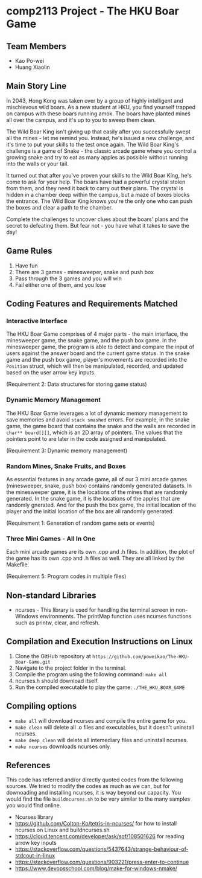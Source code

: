 # comp2113 Project - The HKU Boar Game

## Team Members

- Kao Po-wei
- Huang Xiaolin

## Main Story Line

In 2043, Hong Kong was taken over by a group of highly intelligent and mischievous wild boars. As a new student at HKU, you find yourself trapped on campus with these boars running amok. The boars have planted mines all over the campus, and it's up to you to sweep them clean.

The Wild Boar King isn't giving up that easily after you successfully swept all the mines - let me remind you. Instead, he's issued a new challenge, and it's time to put your skills to the test once again. The Wild Boar King's challenge is a game of Snake - the classic arcade game where you control a growing snake and try to eat as many apples as possible without running into the walls or your tail. 

It turned out that after you've proven your skills to the Wild Boar King, he's come to ask for your help. The boars have had a powerful crystal stolen from them, and they need it back to carry out their plans. The crystal is hidden in a chamber deep within the campus, but a maze of boxes blocks the entrance. The Wild Boar King knows you're the only one who can push the boxes and clear a path to the chamber. 

Complete the challenges to uncover clues about the boars' plans and the secret to defeating them. But fear not - you have what it takes to save the day!

## Game Rules

1. Have fun
2. There are 3 games - minesweeper, snake and push box
3. Pass through the 3 games and you will win
4. Fail either one of them, and you lose

## Coding Features and Requirements Matched

### Interactive Interface

The HKU Boar Game comprises of 4 major parts - the main interface, the minesweeper game, the snake game, and the push box game. In the minesweeper game, the program is able to detect and compare the input of users against the answer board and the current game status. In the snake game and the push box game, player's movements are recorded into the `Position` struct, which will then be manipulated, recorded, and updated based on the user arrow key inputs. 

(Requirement 2: Data structures for storing game status)

### Dynamic Memory Management

The HKU Boar Game leverages a lot of dynamic memory management to save memories and avoid `stack smashed` errors. For example, in the snake game, the game board that contains the snake and the walls are recorded in `char** board[][]`, which is an 2D array of pointers. The values that the pointers point to are later in the code assigned and manipulated. 

(Requirement 3: Dynamic memory management)

### Random Mines, Snake Fruits, and Boxes

As essential features in any arcade game, all of our 3 mini arcade games (minesweeper, snake, push box) contains randomly generated datasets. In the minesweeper game, it is the locations of the mines that are randomly generated. In the snake game, it is the locations of the apples that are randomly gnerated. And for the push the box game, the initial location of the player and the initial location of the box are all randomly generated. 

(Requirement 1: Generation of random game sets or events)

### Three Mini Games - All In One

Each mini arcade games are its own .cpp and .h files. In addition, the plot of the game has its own .cpp and .h files as well. They are all linked by the Makefile. 

(Requirement 5: Program codes in multiple files)


## Non-standard Libraries

* ncurses - This library is used for handling the terminal screen in non-Windows environments. The printMap function uses ncurses functions such as printw, clear, and refresh.

## Compilation and Execution Instructions on Linux

1. Clone the GitHub repository at `https://github.com/poweikao/The-HKU-Boar-Game.git`
2. Navigate to the project folder in the terminal.
3. Compile the program using the following command: `make all`
4. ncurses.h should download itself.
5. Run the compiled executable to play the game: `./THE_HKU_BOAR_GAME`

## Compiling  options

* `make all` will download ncurses and compile the entire game for you. 
* `make clean` will delete all .o files and executables, but it doesn't uninstall ncurses. 
* `make deep_clean` will delete all intemediary files and uninstall ncurses. 
* `make ncurses` downloads ncurses only.

## References

This code has referred and/or directly quoted codes from the following sources. We tried to modify the codes as much as we can, but for downoading and installing ncurses, it is way beyond our capacity. You would find the file `buildncurses.sh` to be very similar to the many samples you would find online.  

- Ncurses library
- https://github.com/Colton-Ko/tetris-in-ncurses/ for how to install ncurses on Linux and buildncurses.sh
- https://cloud.tencent.com/developer/ask/sof/108501626 for reading arrow key inputs
- https://stackoverflow.com/questions/5437643/strange-behaviour-of-stdcout-in-linux
- https://stackoverflow.com/questions/903221/press-enter-to-continue
- https://www.devopsschool.com/blog/make-for-windows-nmake/